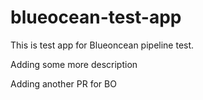 # blueocean-test-app

This is test app for Blueoncean pipeline test.

Adding some more description

Adding another PR for BO